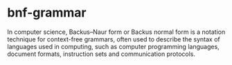 # bnf-grammar

In computer science, Backus–Naur form or Backus normal form is a notation technique for context-free grammars, often used to describe the syntax of languages used in computing, such as computer programming languages, document formats, instruction sets and communication protocols.

